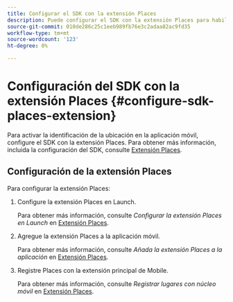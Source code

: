 ```yaml
---
title: Configurar el SDK con la extensión Places
description: Puede configurar el SDK con la extensión Places para habilitar la identificación de ubicación en la aplicación móvil.
source-git-commit: 010de286c25c1eeb989fb76e3c2adaa82ac9fd35
workflow-type: tm+mt
source-wordcount: '123'
ht-degree: 0%

---
```



# Configuración del SDK con la extensión Places {#configure-sdk-places-extension}

Para activar la identificación de la ubicación en la aplicación móvil, configure el SDK con la extensión Places. Para obtener más información, incluida la configuración del SDK, consulte [Extensión Places](/help/places-ext-aep-sdks/places-extension/places-extension.md).

## Configuración de la extensión Places

Para configurar la extensión Places:

1. Configure la extensión Places en Launch.

   Para obtener más información, consulte *Configurar la extensión Places en Launch* en [Extensión Places](/help/places-ext-aep-sdks/places-extension/places-extension.md).

1. Agregue la extensión Places a la aplicación móvil.

   Para obtener más información, consulte *Añada la extensión Places a la aplicación* en [Extensión Places](/help/places-ext-aep-sdks/places-extension/places-extension.md).

1. Registre Places con la extensión principal de Mobile.

   Para obtener más información, consulte *Registrar lugares con núcleo móvil* en [Extensión Places](/help/places-ext-aep-sdks/places-extension/places-extension.md).

